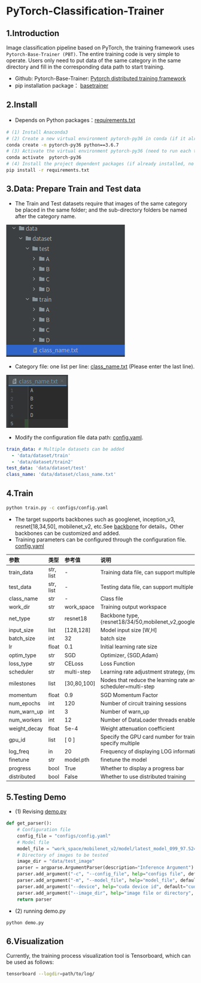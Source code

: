 # PyTorch-Classification-Trainer

## 1.Introduction

Image classification pipeline based on PyTorch, the training framework uses `Pytorch-Base-Trainer (PBT)`.
The entire training code is very simple to operate. Users only need to put data of the same category in the same directory and fill in the corresponding data path to start training.

- Github: Pytorch-Base-Trainer: [Pytorch distributed training framework](https://github.com/PanJinquan/Pytorch-Base-Trainer)
- pip installation package： [basetrainer](https://pypi.org/project/basetrainer/)


## 2.Install
- Depends on Python packages：[requirements.txt](./requirements.txt)

```bash
# (1) Install Anaconda3
# (2) Create a new virtual environment pytorch-py36 in conda (if it already exists, no need to create a new one)
conda create -n pytorch-py36 python==3.6.7
# (3) Activate the virtual environment pytorch-py36 (need to run each time)
conda activate  pytorch-py36
# (4) Install the project dependent packages (if already installed, no need to install)
pip install -r requirements.txt
```

## 3.Data: Prepare Train and Test data

- The Train and Test datasets require that images of the same category be placed in the same folder; and the sub-directory folders be named after the category name.
  
![](docs/98eb1599.png)

- Category file: one list per line: [class_name.txt](data/dataset/class_name.txt) (Please enter the last line).

![](docs/37081789.png)

- Modify the configuration file data path: [config.yaml](configs/config.yaml).
```yaml
train_data: # Multiple datasets can be added
  - 'data/dataset/train' 
  - 'data/dataset/train2'
test_data: 'data/dataset/test'
class_name: 'data/dataset/class_name.txt'
```

## 4.Train
```bash
python train.py -c configs/config.yaml 
```

- The target supports backbones such as googlenet, inception_v3, resnet[18,34,50], mobilenet_v2, etc.See [backbone](classifier/models/build_models.py) for details，Other backbones can be customized and added.
- Training parameters can be configured through the configuration file. [config.yaml](configs/config.yaml)

| **参数**      | **类型**      | **参考值**   | **说明**                                       |
|:-------------|:------------|:------------|:---------------------------------------------|
| train_data   | str, list   | -           | Training data file, can support multiple files                |
| test_data    | str, list   | -           | Testing data file, can support multiple files                    |
| class_name   | str         | -           | Class file                               |
| work_dir     | str         | work_space  | Training output workspace                                     |
| net_type     | str         | resnet18    | Backbone type, {resnet18/34/50,mobilenet_v2,googlenet,inception_v3} |
| input_size   | list        | [128,128]   | Model input size [W,H]                                  |
| batch_size   | int         | 32          | batch size                                   |
| lr           | float       | 0.1         | Initial learning rate size                                      |
| optim_type   | str         | SGD         | Optimizer, {SGD,Adam}                               |
| loss_type    | str         | CELoss      | Loss Function                                         |
| scheduler    | str         | multi-step  | Learning rate adjustment strategy, {multi-step,cosine}                  |
| milestones   | list        | [30,80,100] | Nodes that reduce the learning rate are only valid when scheduler=multi-step           |
| momentum     | float       | 0.9         | SGD Momentum Factor                                      |
| num_epochs   | int         | 120         | Number of circuit training sessions                                      |
| num_warn_up  | int         | 3           | Number of warn_up                                   |
| num_workers  | int         | 12          | Number of DataLoader threads enabled                              |
| weight_decay | float       | 5e-4        | Weight attenuation coefficient                                       |
| gpu_id       | list        | [ 0 ]       | Specify the GPU card number for training. You can specify multiple                             |
| log_freq     | in          | 20          | Frequency of displaying LOG information                                   |
| finetune     | str         | model.pth   | finetune the model                                  |
| progress     | bool        | True        | Whether to display a progress bar                                      |
| distributed  | bool        | False       | Whether to use distributed training                                    |

## 5.Testing Demo

- (1) Revising [demo.py](demo.py)

```python configuration file
def get_parser():
    # Configuration file
    config_file = "configs/config.yaml"
    # Model file
    model_file = "work_space/mobilenet_v2/model/latest_model_099_97.5248.pth"
    # Directory of images to be tested
    image_dir = "data/test_image"
    parser = argparse.ArgumentParser(description="Inference Argument")
    parser.add_argument("-c", "--config_file", help="configs file", default=config_file, type=str)
    parser.add_argument("-m", "--model_file", help="model_file", default=model_file, type=str)
    parser.add_argument("--device", help="cuda device id", default="cuda:0", type=str)
    parser.add_argument("--image_dir", help="image file or directory", default=image_dir, type=str)
    return parser
```

- (2) running demo.py

```bash
python demo.py
```

## 6.Visualization

Currently, the training process visualization tool is Tensorboard, which can be used as follows:

```bash
tensorboard --logdir=path/to/log/
```

